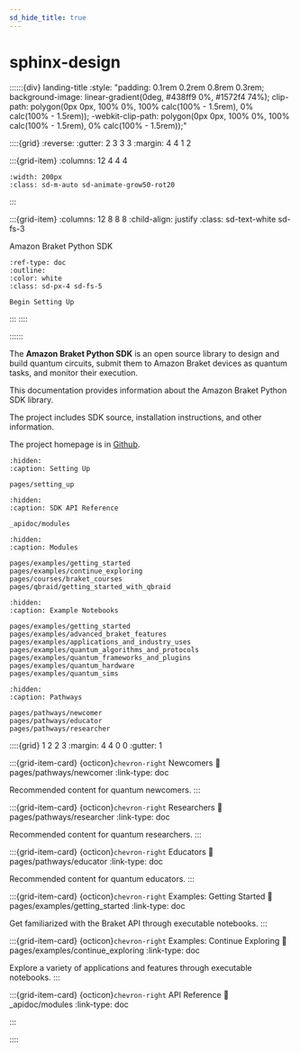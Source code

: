 ```yaml
---
sd_hide_title: true
---
```


# sphinx-design

::::::{div} landing-title
:style: "padding: 0.1rem 0.2rem 0.8rem 0.3rem; background-image: linear-gradient(0deg, #438ff9 0%, #1572f4 74%); clip-path: polygon(0px 0px, 100% 0%, 100% calc(100% - 1.5rem), 0% calc(100% - 1.5rem)); -webkit-clip-path: polygon(0px 0px, 100% 0%, 100% calc(100% - 1.5rem), 0% calc(100% - 1.5rem));"

::::{grid}
:reverse:
:gutter: 2 3 3 3
:margin: 4 4 1 2

:::{grid-item}
:columns: 12 4 4 4

```{image} ./_static/braket-avatar.png
:width: 200px
:class: sd-m-auto sd-animate-grow50-rot20
```
:::

:::{grid-item}
:columns: 12 8 8 8
:child-align: justify
:class: sd-text-white sd-fs-3

Amazon Braket Python SDK

```{button-ref} pages/setting_up
:ref-type: doc
:outline:
:color: white
:class: sd-px-4 sd-fs-5

Begin Setting Up
```

:::
::::

::::::

The **Amazon Braket Python SDK** is an open source library to design and build quantum circuits, submit them to Amazon Braket devices as quantum tasks, and monitor their execution.

This documentation provides information about the Amazon Braket Python SDK library. 

The project includes SDK source, installation instructions, and other information.

The project homepage is in [Github](https://github.com/aws/amazon-braket-sdk-python). 

```{toctree}
:hidden:
:caption: Setting Up

pages/setting_up
```

```{toctree}
:hidden:
:caption: SDK API Reference

_apidoc/modules
```

```{toctree}
:hidden:
:caption: Modules

pages/examples/getting_started
pages/examples/continue_exploring
pages/courses/braket_courses
pages/qbraid/getting_started_with_qbraid
```

```{toctree}
:hidden:
:caption: Example Notebooks

pages/examples/getting_started
pages/examples/advanced_braket_features
pages/examples/applications_and_industry_uses
pages/examples/quantum_algorithms_and_protocols
pages/examples/quantum_frameworks_and_plugins
pages/examples/quantum_hardware
pages/examples/quantum_sims
```

```{toctree}
:hidden:
:caption: Pathways

pages/pathways/newcomer
pages/pathways/educator
pages/pathways/researcher
```

::::{grid} 1 2 2 3
:margin: 4 4 0 0
:gutter: 1

:::{grid-item-card} {octicon}`chevron-right` Newcomers
:link: pages/pathways/newcomer
:link-type: doc

Recommended content for quantum newcomers.
:::

:::{grid-item-card} {octicon}`chevron-right` Researchers
:link: pages/pathways/researcher
:link-type: doc

Recommended content for quantum researchers.
:::

:::{grid-item-card} {octicon}`chevron-right` Educators
:link: pages/pathways/educator
:link-type: doc

Recommended content for quantum educators.
:::

:::{grid-item-card} {octicon}`chevron-right` Examples: Getting Started
:link: pages/examples/getting_started
:link-type: doc

Get familiarized with the Braket API through executable notebooks.
:::

:::{grid-item-card} {octicon}`chevron-right` Examples: Continue Exploring
:link: pages/examples/continue_exploring
:link-type: doc

Explore a variety of applications and features through executable notebooks.
:::

:::{grid-item-card} {octicon}`chevron-right` API Reference
:link: _apidoc/modules
:link-type: doc

:::

::::
